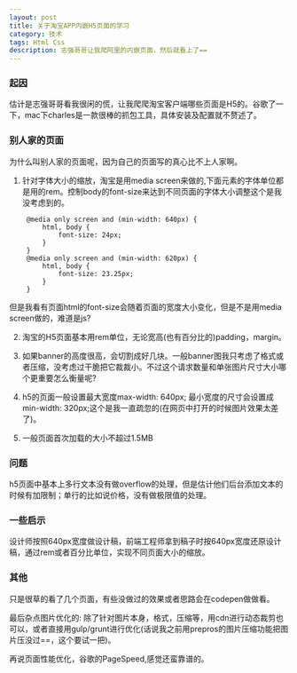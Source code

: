 ```yaml
---
layout: post
title: 关于淘宝APP内嵌H5页面的学习
category: 技术
tags: Html Css
description: 志强哥哥让我爬阿里的内嵌页面，然后就看上了==
---
```



### 起因
估计是志强哥哥看我很闲的慌，让我爬爬淘宝客户端哪些页面是H5的。谷歌了一下，mac下charles是一款很棒的抓包工具，具体安装及配置就不赘述了。

### 别人家的页面
为什么叫别人家的页面呢，因为自己的页面写的真心比不上人家啊。

1. 针对字体大小的缩放，淘宝是用media screen来做的,下面元素的字体单位都是用的rem。控制body的font-size来达到不同页面的字体大小调整这个是我没考虑到的。


	    @media only screen and (min-width: 640px) {
			html, body {
  				font-size: 24px;
  			}
		}
		@media only screen and (min-width: 620px) {
			html, body {
  				font-size: 23.25px;
  			}
		}
但是我看有页面html的font-size会随着页面的宽度大小变化，但是不是用media screen做的，难道是js?

2. 淘宝的H5页面基本用rem单位，无论宽高(也有百分比的)padding，margin。

3. 如果banner的高度很高，会切割成好几块。一般banner图我只考虑了格式或者压缩，没考虑过干脆把它裁裁小。不过这个请求数量和单张图片尺寸大小哪个更重要怎么衡量呢?

4. h5的页面一般设置最大宽度max-width: 640px; 最小宽度的尺寸会设置成min-width: 320px;这个是我一直疏忽的(在网页中打开的时候图片效果太差了)。

5. 一般页面首次加载的大小不超过1.5MB


### 问题
h5页面中基本上多行文本没有做overflow的处理，但是估计他们后台添加文本的时候有加限制；单行的比如说价格，没有做极限值的处理。

### 一些启示
设计师按照640px宽度做设计稿，前端工程师拿到稿子时按640px宽度还原设计稿，通过rem或者百分比单位，实现不同页面大小的缩放。


### 其他
只是很草的看了几个页面，有些没做过的效果或者思路会在codepen做做看。

最后杂点图片优化的: 除了针对图片本身，格式，压缩等，用cdn进行动态裁剪也可以，或者直接用gulp/grunt进行优化(话说我之前用prepros的图片压缩功能把图片压没过==，这个要试一把)。

再说页面性能优化，谷歌的PageSpeed,感觉还蛮靠谱的。

